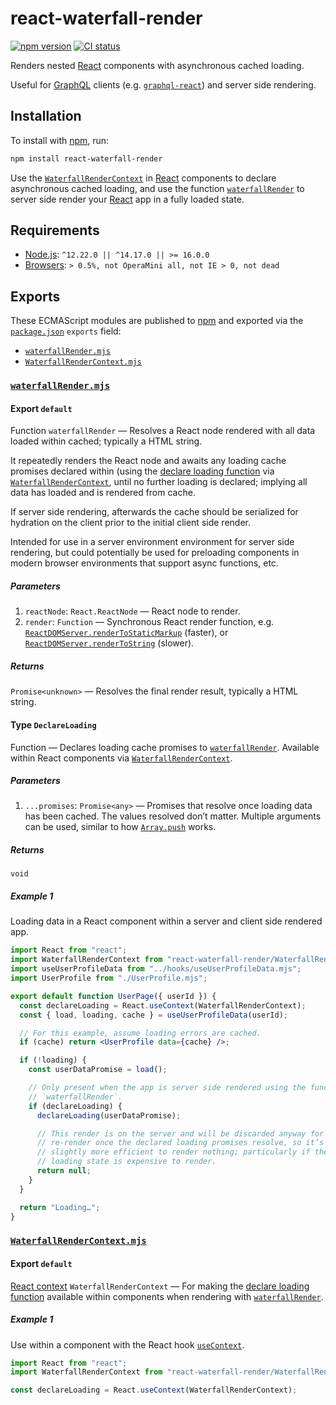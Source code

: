 # react-waterfall-render

[![npm version](https://badgen.net/npm/v/react-waterfall-render)](https://npm.im/react-waterfall-render) [![CI status](https://github.com/jaydenseric/react-waterfall-render/workflows/CI/badge.svg)](https://github.com/jaydenseric/react-waterfall-render/actions)

Renders nested [React](https://reactjs.org) components with asynchronous cached loading.

Useful for [GraphQL](https://graphql.org) clients (e.g. [`graphql-react`](https://npm.im/graphql-react)) and server side rendering.

## Installation

To install with [npm](https://npmjs.com/get-npm), run:

```sh
npm install react-waterfall-render
```

Use the [`WaterfallRenderContext`](#exports-WaterfallRenderContext.mjs-export-default) in [React](https://reactjs.org) components to declare asynchronous cached loading, and use the function [`waterfallRender`](#exports-waterfallRender.mjs-export-default) to server side render your [React](https://reactjs.org) app in a fully loaded state.

## Requirements

- [Node.js](https://nodejs.org): `^12.22.0 || ^14.17.0 || >= 16.0.0`
- [Browsers](https://npm.im/browserslist): `> 0.5%, not OperaMini all, not IE > 0, not dead`

## Exports

These ECMAScript modules are published to [npm](https://npmjs.com) and exported via the [`package.json`](./package.json) `exports` field:

- [`waterfallRender.mjs`](#exports-waterfallRender.mjs)
- [`WaterfallRenderContext.mjs`](#exports-WaterfallRenderContext.mjs)

### <span id="exports-waterfallRender.mjs">[`waterfallRender.mjs`](./waterfallRender.mjs)</span>

#### <span id="exports-waterfallRender.mjs-export-default">Export `default`</span>

Function `waterfallRender` — Resolves a React node rendered with all data loaded within cached; typically a HTML string.

It repeatedly renders the React node and awaits any loading cache promises declared within (using the [declare loading function](#exports-waterfallRender.mjs-type-DeclareLoading) via [`WaterfallRenderContext`](#exports-WaterfallRenderContext.mjs-export-default), until no further loading is declared; implying all data has loaded and is rendered from cache.

If server side rendering, afterwards the cache should be serialized for hydration on the client prior to the initial client side render.

Intended for use in a server environment environment for server side rendering, but could potentially be used for preloading components in modern browser environments that support async functions, etc.

##### <span id="exports-waterfallRender.mjs-export-default-parameters">Parameters</span>

1. `reactNode`: `React.ReactNode` — React node to render.
2. `render`: `Function` — Synchronous React render function, e.g. [`ReactDOMServer.renderToStaticMarkup`](https://reactjs.org/docs/react-dom-server.html#rendertostaticmarkup) (faster), or [`ReactDOMServer.renderToString`](https://reactjs.org/docs/react-dom-server.html#rendertostring) (slower).

##### <span id="exports-waterfallRender.mjs-export-default-returns">Returns</span>

`Promise<unknown>` — Resolves the final render result, typically a HTML string.

#### <span id="exports-waterfallRender.mjs-type-DeclareLoading">Type `DeclareLoading`</span>

Function — Declares loading cache promises to [`waterfallRender`](#exports-waterfallRender.mjs-export-default). Available within React components via [`WaterfallRenderContext`](#exports-WaterfallRenderContext.mjs-export-default).

##### <span id="exports-waterfallRender.mjs-type-DeclareLoading-parameters">Parameters</span>

1. `...promises`: `Promise<any>` — Promises that resolve once loading data has been cached. The values resolved don’t matter. Multiple arguments can be used, similar to how [`Array.push`](https://developer.mozilla.org/en-US/docs/Web/JavaScript/Reference/Global_Objects/Array/push) works.

##### <span id="exports-waterfallRender.mjs-type-DeclareLoading-returns">Returns</span>

`void`

##### <span id="exports-waterfallRender.mjs-type-DeclareLoading-example-1">Example 1</span>

Loading data in a React component within a server and client side rendered app.

```jsx
import React from "react";
import WaterfallRenderContext from "react-waterfall-render/WaterfallRenderContext.mjs";
import useUserProfileData from "../hooks/useUserProfileData.mjs";
import UserProfile from "./UserProfile.mjs";

export default function UserPage({ userId }) {
  const declareLoading = React.useContext(WaterfallRenderContext);
  const { load, loading, cache } = useUserProfileData(userId);

  // For this example, assume loading errors are cached.
  if (cache) return <UserProfile data={cache} />;

  if (!loading) {
    const userDataPromise = load();

    // Only present when the app is server side rendered using the function
    // `waterfallRender`.
    if (declareLoading) {
      declareLoading(userDataPromise);

      // This render is on the server and will be discarded anyway for a
      // re-render once the declared loading promises resolve, so it’s
      // slightly more efficient to render nothing; particularly if the
      // loading state is expensive to render.
      return null;
    }
  }

  return "Loading…";
}
```

### <span id="exports-WaterfallRenderContext.mjs">[`WaterfallRenderContext.mjs`](./WaterfallRenderContext.mjs)</span>

#### <span id="exports-WaterfallRenderContext.mjs-export-default">Export `default`</span>

[React context](https://reactjs.org/docs/context.html) `WaterfallRenderContext` — For making the [declare loading function](#exports-waterfallRender.mjs-type-DeclareLoading) available within components when rendering with [`waterfallRender`](#exports-waterfallRender.mjs-export-default).

##### <span id="exports-WaterfallRenderContext.mjs-export-default-example-1">Example 1</span>

Use within a component with the React hook [`useContext`](https://reactjs.org/docs/hooks-reference.html#usecontext).

```js
import React from "react";
import WaterfallRenderContext from "react-waterfall-render/WaterfallRenderContext.mjs";
```

```js
const declareLoading = React.useContext(WaterfallRenderContext);
```
